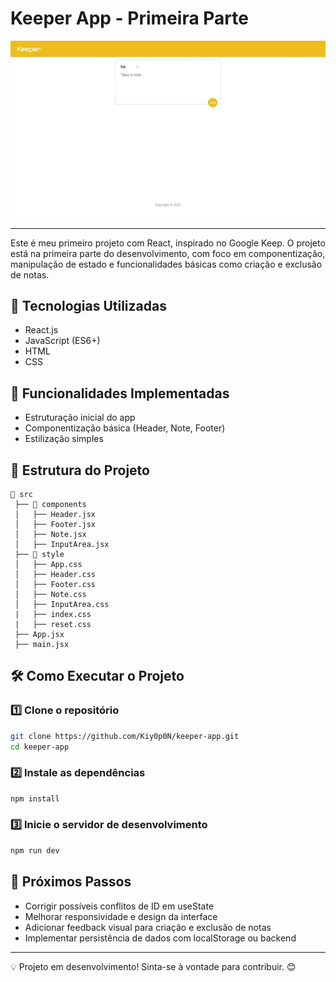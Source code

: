 # Keeper App - Primeira Parte

![Exemplo de execução](/image/image.gif)

---

Este é meu primeiro projeto com React, inspirado no Google Keep. O projeto está na primeira parte do desenvolvimento, com foco em componentização, manipulação de estado e funcionalidades básicas como criação e exclusão de notas.


## 🚀 Tecnologias Utilizadas

- React.js
- JavaScript (ES6+)
- HTML
- CSS

## 📌 Funcionalidades Implementadas

- Estruturação inicial do app
- Componentização básica (Header, Note, Footer)
- Estilização simples

## 📂 Estrutura do Projeto
```
📁 src
 ├── 📂 components
 │   ├── Header.jsx
 │   ├── Footer.jsx
 │   ├── Note.jsx
 │   ├── InputArea.jsx
 ├── 📂 style
 │   ├── App.css
 │   ├── Header.css
 │   ├── Footer.css
 │   ├── Note.css
 │   ├── InputArea.css
 |   ├── index.css
 |   ├── reset.css
 ├── App.jsx
 ├── main.jsx

```

## 🛠 Como Executar o Projeto

### 1️⃣ Clone o repositório
```sh
git clone https://github.com/Kiy0p0N/keeper-app.git
cd keeper-app
```

### 2️⃣ Instale as dependências
```sh
npm install
```

### 3️⃣ Inicie o servidor de desenvolvimento
```sh
npm run dev
```

## 📌 Próximos Passos
- Corrigir possíveis conflitos de ID em useState
- Melhorar responsividade e design da interface
- Adicionar feedback visual para criação e exclusão de notas
- Implementar persistência de dados com localStorage ou backend

---
💡 Projeto em desenvolvimento! Sinta-se à vontade para contribuir. 😊
